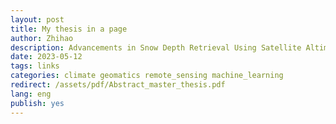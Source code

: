 ```yaml
---
layout: post
title: My thesis in a page
author: Zhihao
description: Advancements in Snow Depth Retrieval Using Satellite Altimetry and Machine Learning
date: 2023-05-12
tags: links
categories: climate geomatics remote_sensing machine_learning
redirect: /assets/pdf/Abstract_master_thesis.pdf
lang: eng
publish: yes
---
```

